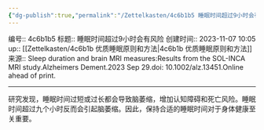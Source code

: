 ```yaml
---
{"dg-publish":true,"permalink":"/Zettelkasten/4c6b1b5 睡眠时间超过9小时会有风险/","dgPassFrontmatter":true}
---
```


编号:: 4c6b1b5
标题:: 睡眠时间超过9小时会有风险
创建时间:: 2023-11-07 10:05
up:: [[Zettelkasten/4c6b1b 优质睡眠原则和方法\|4c6b1b 优质睡眠原则和方法]]
来源:: Sleep duration and brain MRI measures:Results from the SOL-INCA MRI study.Alzheimers Dement.2023 Sep 29.doi:
10.1002/alz.13451.Online ahead of print.

---


研究发现，睡眠时间过短或过长都会导致脑萎缩，增加认知障碍和死亡风险。睡眠时间超过九个小时反而会引起脑萎缩。因此，保持合适的睡眠时间对于身体健康至关重要。